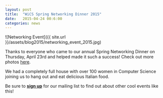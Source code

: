 ```yaml
---
layout: post
title:  "WiCS Spring Networking Dinner 2015"
date:   2015-04-24 00:6:00
categories: news
---
```


![Networking Event]({{ site.url }}/assets/blog2015/networking_event_2015.jpg)

Thanks to everyone who came to our annual Spring Networking Dinner on Thursday, April 23rd and helped made it such a success! Check out more photos [here](https://www.facebook.com/media/set/?set=a.977441082275557.1073741839.741854835834184).

We had a completely full house with over 100 women in Computer Science joining us to hang out and eat delicious Italian food. 

Be sure to [**sign up**][mailinglist] for our mailing list to find out about other cool events like this! 

[mailinglist]: http://columbia.us9.list-manage.com/subscribe?u=4c6a1c710f8ab9cce10272368&id=593b5faa43
